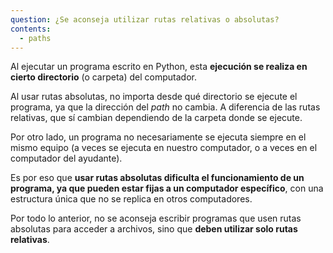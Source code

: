 ```yaml
---
question: ¿Se aconseja utilizar rutas relativas o absolutas?
contents:
  - paths
---
```


Al ejecutar un programa escrito en Python, esta **ejecución se realiza en cierto directorio** (o carpeta) del computador.

Al usar rutas absolutas, no importa desde qué directorio se ejecute el programa, ya que la dirección del *path* no cambia. A diferencia de las rutas relativas, que sí cambian dependiendo de la carpeta donde se ejecute.

Por otro lado, un programa no necesariamente se ejecuta siempre en el mismo equipo (a veces se ejecuta en nuestro computador, o a veces en el computador del ayudante).

Es por eso que **usar rutas absolutas dificulta el funcionamiento de un programa, ya que pueden estar fijas a un computador específico**, con una estructura única que no se replica en otros computadores.

Por todo lo anterior, no se aconseja escribir programas que usen rutas absolutas para acceder a archivos, sino que **deben utilizar solo rutas relativas**.
